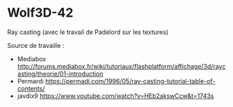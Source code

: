 # Wolf3D-42
Ray casting (avec le travail de Padelord sur les textures)

Source de travaille :

- Mediabox http://forums.mediabox.fr/wiki/tutoriaux/flashplatform/affichage/3d/raycasting/theorie/01-introduction
- Permardi https://permadi.com/1996/05/ray-casting-tutorial-table-of-contents/
- javdix9 https://www.youtube.com/watch?v=HEb2akswCcw&t=1743s

